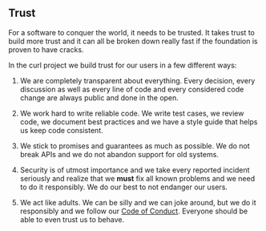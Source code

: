 ## Trust

For a software to conquer the world, it needs to be trusted. It takes trust to
build more trust and it can all be broken down really fast if the foundation
is proven to have cracks.

In the curl project we build trust for our users in a few different ways:

1. We are completely transparent about everything. Every decision, every
   discussion as well as every line of code and every considered code change
   are always public and done in the open.

2. We work hard to write reliable code. We write test cases, we review code,
   we document best practices and we have a style guide that helps us keep
   code consistent.

3. We stick to promises and guarantees as much as possible. We do not break
   APIs and we do not abandon support for old systems.

4. Security is of utmost importance and we take every reported incident
   seriously and realize that we **must** fix all known problems and we need
   to do it responsibly. We do our best to not endanger our users.

5. We act like adults. We can be silly and we can joke around, but we do it
   responsibly and we follow our [Code of
   Conduct](../source/opensource/coc.md). Everyone should be able to even
   trust us to behave.
